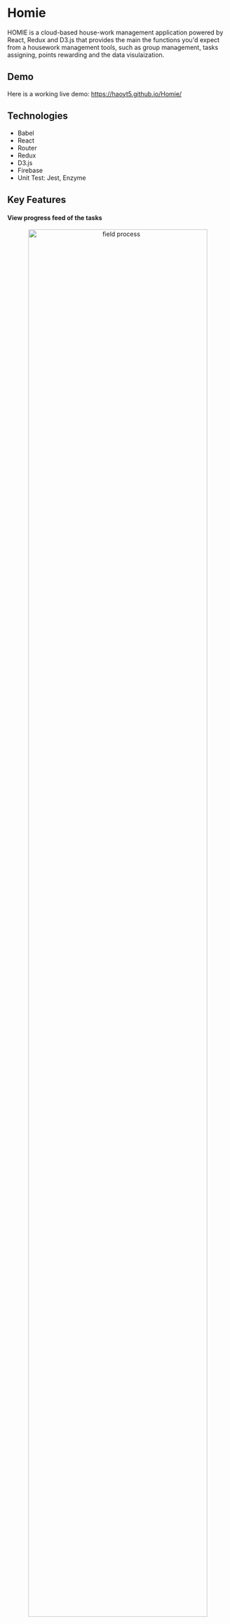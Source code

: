 # Homie

HOMIE is a cloud-based house-work management application powered by React, Redux and D3.js that provides the main the functions you'd expect from a housework management tools, such as group management, tasks assigning, points rewarding and the data visulaization.
## Demo
Here is a working live demo: https://haoyt5.github.io/Homie/
## Technologies
- Babel
- React
- Router
- Redux
- D3.js
- Firebase
- Unit Test: Jest, Enzyme
  
## Key Features
#### View progress feed of the tasks
<p align="center">
<img src="https://haoyt5.github.io/Homie/img/dashboard.png" alt="field process"width="90%"/>
</p>

#### Motivate the users with points comparison

<p align="center">
<img src="https://haoyt5.github.io/Homie/img/chart.png" alt="alt text" width="90%"/>
</p>

#### Join and leave the groups

<p align="center">
<img src="https://haoyt5.github.io/Homie/img/group_manage.png" alt="alt text" width="90%"/>
<br/>
<img src="https://haoyt5.github.io/Homie/img/group_switch.png" alt="task approve" width="45%" />
<img src="https://haoyt5.github.io/Homie/img/group_create.png" alt="task approve" width="45%"/>
</p>

#### Create tasks with conditions and make it accountable

<p align="center">
<img src="https://haoyt5.github.io/Homie/img/t_create.png" alt="task create" width="29.5%" />
<img src="https://haoyt5.github.io/Homie/img/t_report.png" alt="task report" width="30%"/>
<img src="https://haoyt5.github.io/Homie/img/t_approve.png" alt="task approve" width="30%"/>
</p>

